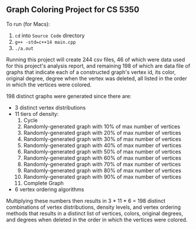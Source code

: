 ## Graph Coloring Project for CS 5350

To run (for Macs):
1. `cd` into `Source Code` directory
2. `g++ -std=c++14 main.cpp`
3. `./a.out`

Running this project will create 244 csv files, 46 of which were data used for this project's analysis report, and remaining 198 of which are data file of graphs that indicate each of a constructed graph's vertex id, its color, original degree, degree when the vertex was deleted, all listed in the order in which the vertices were colored. 

198 distinct graphs were generated since there are:
- 3 distinct vertex distributions
- 11 tiers of density:
    1. Cycle
    2. Randomly-generated graph with 10% of max number of vertices
    3. Randomly-generated graph with 20% of max number of vertices
    4. Randomly-generated graph with 30% of max number of vertices
    5. Randomly-generated graph with 40% of max number of vertices
    6. Randomly-generated graph with 50% of max number of vertices
    7. Randomly-generated graph with 60% of max number of vertices
    8. Randomly-generated graph with 70% of max number of vertices
    9. Randomly-generated graph with 80% of max number of vertices
    10. Randomly-generated graph with 90% of max number of vertices
    11. Complete Graph
- 6 vertex ordering algorithms

Multiplying these numbers then results in 3 * 11 * 6 = 198 distinct combinations of vertex distributions, density levels, and vertex ordering methods that results in a distinct list of vertices, colors, original degrees, and degrees when deleted in the order in which the vertices were colored.
